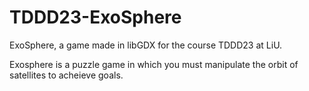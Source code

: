 # TDDD23-ExoSphere
ExoSphere, a game made in libGDX for the course TDDD23 at LiU.

Exosphere is a puzzle game in which you must manipulate the orbit of satellites to acheieve goals.
